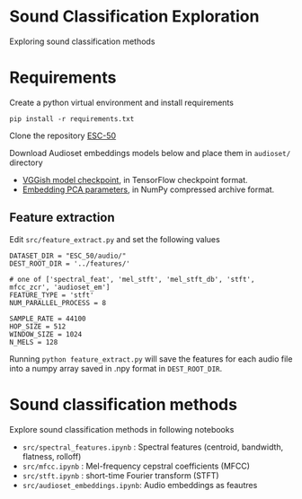 # Sound Classification Exploration

Exploring sound classification methods

# Requirements
Create a python virtual environment and install requirements  
``` 
pip install -r requirements.txt 
```

Clone the repository [ESC-50](https://github.com/karoldvl/ESC-50)

Download Audioset embeddings models below and place them in `audioset/` directory
* [VGGish model checkpoint](https://storage.googleapis.com/audioset/vggish_model.ckpt),
  in TensorFlow checkpoint format.
* [Embedding PCA parameters](https://storage.googleapis.com/audioset/vggish_pca_params.npz),
  in NumPy compressed archive format.


## Feature extraction
Edit `src/feature_extract.py` and set the following values
```
DATASET_DIR = "ESC_50/audio/"
DEST_ROOT_DIR = '../features/'

# one of ['spectral_feat', 'mel_stft', 'mel_stft_db', 'stft', mfcc_zcr', 'audioset_em']
FEATURE_TYPE = 'stft'
NUM_PARALLEL_PROCESS = 8

SAMPLE_RATE = 44100
HOP_SIZE = 512
WINDOW_SIZE = 1024
N_MELS = 128
```

Running `python feature_extract.py` will save the features for each audio file into a numpy array saved in .npy format in `DEST_ROOT_DIR`.

# Sound classification methods

Explore sound classification methods in following notebooks

- `src/spectral_features.ipynb` : Spectral features (centroid, bandwidth, flatness, rolloff) 
- `src/mfcc.ipynb` : Mel-frequency cepstral coefficients (MFCC) 
- `src/stft.ipynb` : short-time Fourier transform (STFT)
- `src/audioset_embeddings.ipynb`: Audio embeddings as feautres